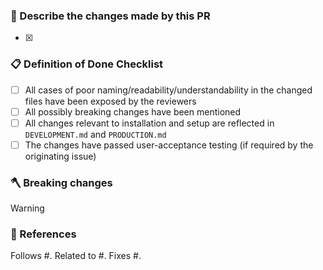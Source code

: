 ### :construction: Describe the changes made by this PR

- [x]

### :clipboard: Definition of Done Checklist

- [ ] All cases of poor naming/readability/understandability in the changed files have been exposed by the reviewers
- [ ] All possibly breaking changes have been mentioned
- [ ] All changes relevant to installation and setup are reflected in `DEVELOPMENT.md` and `PRODUCTION.md`
- [ ] The changes have passed user-acceptance testing (if required by the originating issue)

### :axe: Breaking changes

>[!WARNING]
>
>

### :link: References

Follows #.
Related to #.
Fixes #.
